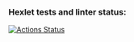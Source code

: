 ### Hexlet tests and linter status:
[![Actions Status](https://github.com/siemchic/frontend-project-44/actions/workflows/hexlet-check.yml/badge.svg)](https://github.com/siemchic/frontend-project-44/actions)